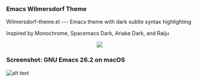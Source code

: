 ### Emacs Wilmersdorf Theme

Wilmersdorf-theme.el --- Emacs theme with dark subtle syntax highlighting

Inspired by Monochrome, Spacemacs Dark, Ariake Dark, and Raiju


<p align="center">
  <img src="https://upload.wikimedia.org/wikipedia/commons/thumb/0/08/EmacsIcon.svg/120px-EmacsIcon.svg.png" />
</p>

### Screenshot: GNU Emacs 26.2 on macOS

![alt text](./screenshot.png)

